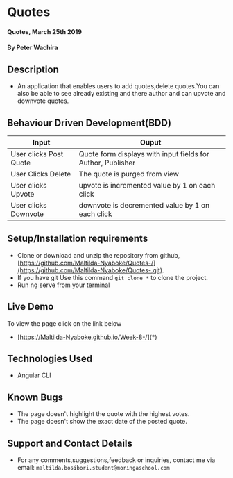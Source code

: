 # Quotes
#### Quotes, March 25th 2019
#### By **Peter Wachira**

## Description
- An application that enables users to add quotes,delete quotes.You can also be able to see already existing and there author and can upvote and downvote quotes.

## Behaviour Driven Development(BDD)

| Input                        | Ouput                                                                                            |
|--------------------------    |----------------------------------------------------------------------------------------------    |
| User clicks Post  Quote     | Quote form displays with input fields for Author, Publisher                  |
| User Clicks Delete           | The quote is purged from view             |
| User clicks Upvote        |   upvote is incremented value by   1 on each click      |
| User clicks Downvote     | downvote is decremented value by 1 on each click     |

## Setup/Installation requirements
- Clone  or download and unzip the repository from github, [https://github.com/Maltilda-Nyaboke/Quotes-/](https://github.com/Maltilda-Nyaboke/Quotes-.git).
- If you have git Use this command `git clone *` to clone the project.
- Run ng serve from your terminal

## Live Demo
To view the page click on the link below
* [https://Maltilda-Nyaboke.github.io/Week-8-/](*)

## Technologies Used
- Angular CLI

## Known Bugs
- The page doesn't highlight the quote with the highest votes.
- The page doesn't show the exact date of the posted quote.

## Support and Contact Details
- For any comments,suggestions,feedback or inquiries, contact me via email: `maltilda.bosibori.student@moringaschool.com`